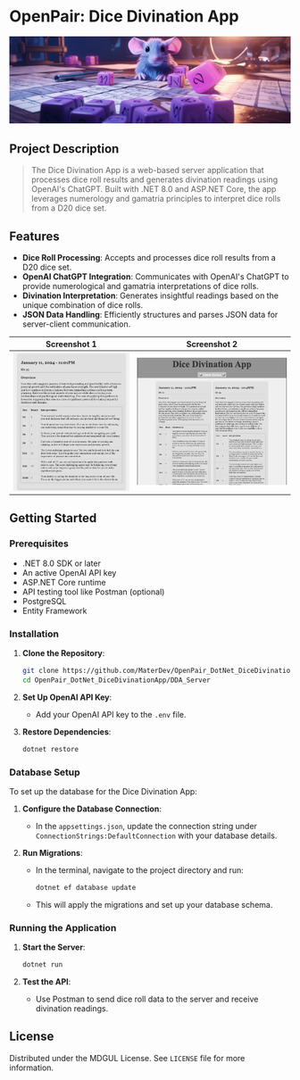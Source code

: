 # OpenPair: Dice Divination App

![Cover](images/cover.png)

## Project Description

> The Dice Divination App is a web-based server application that processes dice roll results and generates divination readings using OpenAI's ChatGPT. Built with .NET 8.0 and ASP.NET Core, the app leverages numerology and gamatria principles to interpret dice rolls from a D20 dice set.

## Features

- **Dice Roll Processing**: Accepts and processes dice roll results from a D20 dice set.
- **OpenAI ChatGPT Integration**: Communicates with OpenAI's ChatGPT to provide numerological and gamatria interpretations of dice rolls.
- **Divination Interpretation**: Generates insightful readings based on the unique combination of dice rolls.
- **JSON Data Handling**: Efficiently structures and parses JSON data for server-client communication.

| Screenshot 1 | Screenshot 2 |
|--------------|--------------|
| ![Screenshot1](./images/Screenshot_1.png) | ![Screenshot2](./images/Screenshot_2.png) |

## Getting Started

### Prerequisites

- .NET 8.0 SDK or later
- An active OpenAI API key
- ASP.NET Core runtime
- API testing tool like Postman (optional)
- PostgreSQL
- Entity Framework

### Installation

1. **Clone the Repository**:

   ```bash
   git clone https://github.com/MaterDev/OpenPair_DotNet_DiceDivinationApp
   cd OpenPair_DotNet_DiceDivinationApp/DDA_Server
   ```

2. **Set Up OpenAI API Key**:
   - Add your OpenAI API key to the `.env` file.

3. **Restore Dependencies**:

   ```bash
   dotnet restore
   ```

### Database Setup

To set up the database for the Dice Divination App:

1. **Configure the Database Connection**:
   - In the `appsettings.json`, update the connection string under `ConnectionStrings:DefaultConnection` with your database details.

2. **Run Migrations**:
   - In the terminal, navigate to the project directory and run:

     ```bash
     dotnet ef database update
     ```

   - This will apply the migrations and set up your database schema.

### Running the Application

1. **Start the Server**:

   ```bash
   dotnet run
   ```

2. **Test the API**:
   - Use Postman to send dice roll data to the server and receive divination readings.

## License

Distributed under the MDGUL License. See `LICENSE` file for more information.
